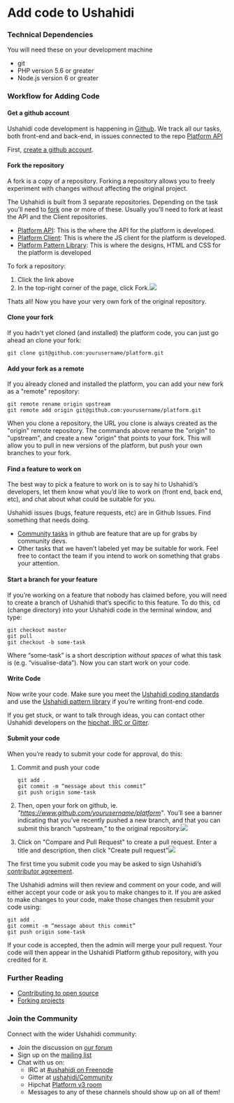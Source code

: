 # Add code to Ushahidi

###  Technical Dependencies

You will need these on your development machine

* git
* PHP version 5.6 or greater
* Node.js version 6 or greater

### Workflow for Adding Code <a id="workflow-for-adding-code"></a>

#### Get a github account

Ushahidi code development is happening in [Github](https://github.com/ushahidi). We track all our tasks, both front-end and back-end, in issues connected to the repo [Platform API](https://github.com/ushahidi/platform/issues)

First, [create a github account](https://github.com/join).

#### Fork the repository

A fork is a copy of a repository. Forking a repository allows you to freely experiment with changes without affecting the original project.

The Ushahidi is built from 3 separate repositories. Depending on the task you'll need to [fork](https://help.github.com/articles/fork-a-repo/) one or more of these. Usually you'll need to fork at least the API and the Client repositories.

* [Platform API](https://github.com/ushahidi/platform): This is the where the API for the platform is developed.
* [Platform Client](https://github.com/ushahidi/platform-client): This is where the JS client for the platform is developed.
* [Platform Pattern Library](https://github.com/ushahidi/platform-pattern-library): This is where the designs, HTML and CSS for the platform is developed

To fork a repository:

1. Click the link above
2. In the top-right corner of the page, click Fork.![](https://help.github.com/assets/images/help/repository/fork_button.jpg)

Thats all! Now you have your very own fork of the original repository.

#### Clone your fork

If you hadn't yet cloned \(and installed\) the platform code, you can just go ahead an clone your fork:

```text
git clone git@github.com:yourusername/platform.git
```

#### Add your fork as a remote

If you already cloned and installed the platform, you can add your new fork as a "remote" repository:

```text
git remote rename origin upstream
git remote add origin git@github.com:yourusername/platform.git
```

When you clone a repository, the URL you clone is always created as the "origin" remote repository. The commands above rename the "origin" to "upstream", and create a new "origin" that points to your fork. This will allow you to pull in new versions of the platform, but push your own branches to your fork.

#### Find a feature to work on

The best way to pick a feature to work on is to say hi to Ushahidi’s developers, let them know what you’d like to work on \(front end, back end, etc\), and chat about what could be suitable for you.

Ushahidi issues \(bugs, feature requests, etc\) are in Github Issues. Find something that needs doing.

* [Community tasks](https://github.com/ushahidi/platform/labels/Community%20Task) in github are feature that are up for grabs by community devs.
* Other tasks that we haven’t labeled yet may be suitable for work. Feel free to contact the team if you intend to work on something that grabs your attention.

#### Start a branch for your feature

If you’re working on a feature that nobody has claimed before, you will need to create a branch of Ushahidi that’s specific to this feature. To do this, cd \(change directory\) into your Ushahidi code in the terminal window, and type:

```text
git checkout master
git pull
git checkout -b some-task
```

Where “some-task” is a short description _without spaces_ of what this task is \(e.g. “visualise-data”\). Now you can start work on your code.

#### Write Code

Now write your code. Make sure you meet the [Ushahidi coding standards](https://ushahidi.gitbook.io/platform-developer-documentation/development-process/coding-standards) and use the [Ushahidi pattern library](https://ushahidi.gitbook.io/platform-developer-documentation/getting-started/setting-up-the-pattern-library-for-development) if you’re writing front-end code.

If you get stuck, or want to talk through ideas, you can contact other Ushahidi developers on the [hipchat, IRC or Gitter](https://ushahidi.gitbook.io/platform-developer-documentation/contributing-or-getting-involved/workflow-for-adding-code#join-the-community).

#### Submit your code

When you’re ready to submit your code for approval, do this:

1. Commit and push your code

   ```text
   git add .
   git commit -m “message about this commit”
   git push origin some-task
   ```

2. Then, open your fork on github, ie. _"https://www.github.com/yourusername/platform"_. You’ll see a banner indicating that you’ve recently pushed a new branch, and that you can submit this branch “upstream,” to the original repository:![](https://github-images.s3.amazonaws.com/help/pull_requests/recently_pushed_branch.png)
3. Click on "Compare and Pull Request" to create a pull request. Enter a title and description, then click "Create pull request"![](https://github-images.s3.amazonaws.com/help/pull_requests/pullrequest-send.png)

The first time you submit code you may be asked to sign Ushahidi’s [contributor agreement](https://phabricator.ushahidi.com/L2).

The Ushahidi admins will then review and comment on your code, and will either accept your code or ask you to make changes to it. If you are asked to make changes to your code, make those changes then resubmit your code using:

```text
git add .
git commit -m “message about this commit”
git push origin some-task
```

If your code is accepted, then the admin will merge your pull request. Your code will then appear in the Ushahidi Platform github repository, with you credited for it.

### Further Reading <a id="further-reading"></a>

* [Contributing to open source](https://guides.github.com/activities/contributing-to-open-source/)
* [Forking projects](https://guides.github.com/activities/forking/)

### Join the Community <a id="join-the-community"></a>

Connect with the wider Ushahidi community:

* Join the discussion on [our forum](http://forums.ushahidi.com/)
* Sign up on the [mailing list](http://list.ushahidi.com/)
* Chat with us on:
  * IRC at [\#ushahidi on Freenode](irc://irc.freenode.net/#ushahidi)
  * Gitter at [ushahidi/Community](https://gitter.im/ushahidi/community)
  * Hipchat [Platform v3 room](https://www.hipchat.com/g9I7z8M9a)
  * Messages to any of these channels should show up on all of them!

